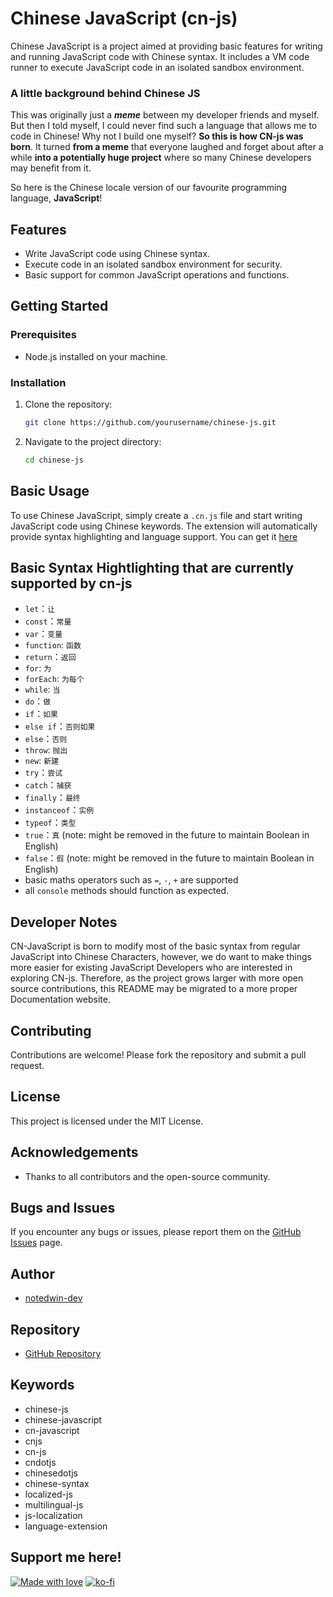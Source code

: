 # Chinese JavaScript (cn-js)

Chinese JavaScript is a project aimed at providing basic features for writing and running JavaScript code with Chinese syntax. It includes a VM code runner to execute JavaScript code in an isolated sandbox environment.

### A little background behind Chinese JS

This was originally just a ***meme*** between my developer friends and myself. But then I told myself, I could never find such a language that allows me to code in Chinese! Why not I build one myself? **So this is how CN-js was born**. It turned **from a meme** that everyone laughed and forget about after a while **into a potentially huge project** where so many Chinese developers may benefit from it.

So here is the Chinese locale version of our favourite programming language, **JavaScript**!


## Features

- Write JavaScript code using Chinese syntax.
- Execute code in an isolated sandbox environment for security.
- Basic support for common JavaScript operations and functions.

## Getting Started

### Prerequisites

- Node.js installed on your machine.

### Installation

1. Clone the repository:
   ```sh
   git clone https://github.com/yourusername/chinese-js.git
   ```
2. Navigate to the project directory:
   ```sh
   cd chinese-js
   ```

## Basic Usage

To use Chinese JavaScript, simply create a `.cn.js` file and start writing JavaScript code using Chinese keywords. The extension will automatically provide syntax highlighting and language support. You can get it [here](https://github.com/notedwin-dev/cn-js-language-extension)

## Basic Syntax Hightlighting that are currently supported by cn-js

- `let`：`让`
- `const`：`常量`
- `var`：`变量`
- `function`: `函数`
- `return`：`返回`
- `for`: `为`
- `forEach`: `为每个`
- `while`: `当`
- `do`：`做`
- `if`：`如果`
- `else if`：`否则如果`
- `else`：`否则`
- `throw`: `抛出`
- `new`: `新建`
- `try`：`尝试`
- `catch`：`捕获`
- `finally`：`最终`
- `instanceof`：`实例`
- `typeof`：`类型`
- `true`：`真` (note: might be removed in the future to maintain Boolean in English)
- `false`：`假` (note: might be removed in the future to maintain Boolean in English)
- basic maths operators such as `=`, `-`, `+` are supported
- all `console` methods should function as expected.

## Developer Notes

CN-JavaScript is born to modify most of the basic syntax from regular JavaScript into Chinese Characters, however, we do want to make things more easier for existing JavaScript Developers who are interested in exploring CN-js. Therefore, as the project grows larger with more open source contributions, this README may be migrated to a more proper Documentation website.

## Contributing

Contributions are welcome! Please fork the repository and submit a pull request.

## License

This project is licensed under the MIT License.

## Acknowledgements

- Thanks to all contributors and the open-source community.

## Bugs and Issues

If you encounter any bugs or issues, please report them on the [GitHub Issues](https://github.com/notedwin-dev/chinese-js/issues) page.

## Author

- [notedwin-dev](https://github.com/notedwin-dev)

## Repository

- [GitHub Repository](https://github.com/notedwin-dev/chinese-js)

## Keywords

- chinese-js
- chinese-javascript
- cn-javascript
- cnjs
- cn-js
- cndotjs
- chinesedotjs
- chinese-syntax
- localized-js
- multilingual-js
- js-localization
- language-extension

## Support me here!

[![Made with love](https://img.shields.io/badge/-Made%20With%20Love-DD2476?style=flat-square&logo=github&logoColor=white)](https://github.com/notedwin-dev)
[![ko-fi](https://img.shields.io/badge/-Support_Me_On_Ko--fi-black?style=flat-square&logo=kofi&logoColor=white)](https://ko-fi.com/J3J7PPGKH)
